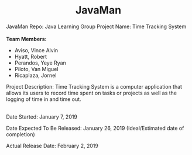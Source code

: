 
<h1 align="center">JavaMan</h1>
<div>
      JavaMan Repo: Java Learning Group
      Project Name: Time Tracking System
</div>
<br/>
<strong>Team Members:</strong> 
<ul>
  <li>Aviso, Vince Alvin</li> 
  <li> Hyatt, Robert </li> 
  <li> Perandos, Yeye Ryan</li> 
  <li>  Piloto, Van Miguel</li> 
  <li>  Ricaplaza, Jornel</li> 
</ul>
<div>
Project Description: Time Tracking System is a computer application that allows its users to record time spent on tasks or projects as well as the logging of time in and time out.
</div>
<br/>
<div>
<p>Date Started: January 7, 2019</p>
<p>Date Expected To Be Released: January 26, 2019 (Ideal/Estimated date of completion)</p>
<p>Actual Release Date: February 2, 2019</p>
</div>
